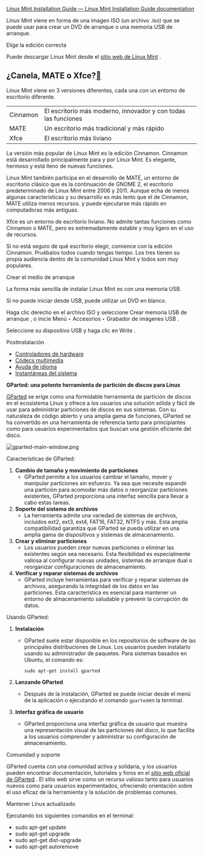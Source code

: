 [Linux Mint Installation Guide &mdash; Linux Mint Installation Guide documentation](https://linuxmint-installation-guide.readthedocs.io/en/latest/index.html)

Linux Mint viene en forma de una imagen ISO (un archivo .iso) que se puede usar para crear un DVD de arranque o una memoria USB de arranque.

Elige la edición correcta

Puede descargar Linux Mint desde el [sitio web de Linux Mint](https://linuxmint.com/download.php) .

## ¿Canela, MATE o Xfce?[](https://linuxmint-installation-guide.readthedocs.io/en/latest/choose.html#cinnamon-mate-or-xfce "Enlace permanente a este encabezado")

Linux Mint viene en 3 versiones diferentes, cada una con un entorno de escritorio diferente.

|          |                                                                |
| -------- | -------------------------------------------------------------- |
| Cinnamon | El escritorio más moderno, innovador y con todas las funciones |
| MATE     | Un escritorio más tradicional y más rápido                     |
| Xfce     | El escritorio más liviano                                      |

La versión más popular de Linux Mint es la edición Cinnamon. Cinnamon está desarrollado principalmente para y por Linux Mint. Es elegante, hermoso y está lleno de nuevas funciones.

Linux Mint también participa en el desarrollo de MATE, un entorno de escritorio clásico que es la continuación de GNOME 2, el escritorio predeterminado de Linux Mint entre 2006 y 2011. Aunque echa de menos algunas características y su desarrollo es más lento que el de Cinnamon, MATE utiliza menos recursos. y puede ejecutarse más rápido en computadoras más antiguas.

Xfce es un entorno de escritorio liviano. No admite tantas funciones como Cinnamon o MATE, pero es extremadamente estable y muy ligero en el uso de recursos.

Si no está seguro de qué escritorio elegir, comience con la edición Cinnamon. Pruébalos todos cuando tengas tiempo. Los tres tienen su propia audiencia dentro de la comunidad Linux Mint y todos son muy populares.

Crear el medio de arranque

La forma más sencilla de instalar Linux Mint es con una memoria USB.

Si no puede iniciar desde USB, puede utilizar un DVD en blanco.

Haga clic derecho en el archivo ISO y seleccione Crear memoria USB de arranque , o inicie Menú ‣ Accesorios ‣ Grabador de imágenes USB .

Seleccione su dispositivo USB y haga clic en Write .

Postinstalación

- [Controladores de hardware](https://linuxmint-installation-guide.readthedocs.io/en/latest/drivers.html)
- [Códecs multimedia](https://linuxmint-installation-guide.readthedocs.io/en/latest/codecs.html)
- [Ayuda de idioma](https://linuxmint-installation-guide.readthedocs.io/en/latest/locales.html)
- [Instantáneas del sistema](https://linuxmint-installation-guide.readthedocs.io/en/latest/timeshift.html)

**GParted: una potente herramienta de partición de discos para Linux**

[GParted](https://gparted.org/) se erige como una formidable herramienta de partición de discos en el ecosistema Linux y ofrece a los usuarios una solución sólida y fácil de usar para administrar particiones de discos en sus sistemas. Con su naturaleza de código abierto y una amplia gama de funciones, GParted se ha convertido en una herramienta de referencia tanto para principiantes como para usuarios experimentados que buscan una gestión eficiente del disco.

![gparted-main-window.png](/home/jaime/MyProjects/Documents/DAW/Preparativos/assets/gparted-main-window.png)

Características de GParted:

1. **Cambio de tamaño y movimiento de particiones**
   - GParted permite a los usuarios cambiar el tamaño, mover y manipular particiones sin esfuerzo. Ya sea que necesite expandir una partición para acomodar más datos o reorganizar particiones existentes, GParted proporciona una interfaz sencilla para llevar a cabo estas tareas.
2. **Soporte del sistema de archivos**
   - La herramienta admite una variedad de sistemas de archivos, incluidos ext2, ext3, ext4, FAT16, FAT32, NTFS y más. Esta amplia compatibilidad garantiza que GParted se pueda utilizar en una amplia gama de dispositivos y sistemas de almacenamiento.
3. **Crear y eliminar particiones**
   - Los usuarios pueden crear nuevas particiones o eliminar las existentes según sea necesario. Esta flexibilidad es especialmente valiosa al configurar nuevas unidades, sistemas de arranque dual o reorganizar configuraciones de almacenamiento.
4. **Verificar y reparar sistemas de archivos**
   - GParted incluye herramientas para verificar y reparar sistemas de archivos, asegurando la integridad de los datos en las particiones. Esta característica es esencial para mantener un entorno de almacenamiento saludable y prevenir la corrupción de datos.

Usando GParted:

1. **Instalación**
   
   - GParted suele estar disponible en los repositorios de software de las principales distribuciones de Linux. Los usuarios pueden instalarlo usando su administrador de paquetes. Para sistemas basados ​​en Ubuntu, el comando es:
     
     ```
     sudo apt-get install gparted
     ```

2. **Lanzando GParted**
   
   - Después de la instalación, GParted se puede iniciar desde el menú de la aplicación o ejecutando el comando `gparted`en la terminal.

3. **Interfaz gráfica de usuario**
   
   - GParted proporciona una interfaz gráfica de usuario que muestra una representación visual de las particiones del disco, lo que facilita a los usuarios comprender y administrar su configuración de almacenamiento.

Comunidad y soporte

GParted cuenta con una comunidad activa y solidaria, y los usuarios pueden encontrar documentación, tutoriales y foros en el [sitio web oficial de GParted](https://gparted.org/) . El sitio web sirve como un recurso valioso tanto para usuarios nuevos como para usuarios experimentados, ofreciendo orientación sobre el uso eficaz de la herramienta y la solución de problemas comunes.

Mantener Linux actualizado

Ejecutando los siguientes comandos en el terminal:

- sudo apt-get update
- sudo apt-get upgrade
- sudo apt-get dist-upgrade
- sudo apt-get autoremove